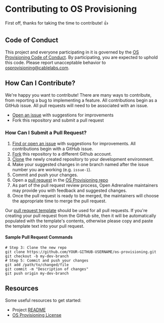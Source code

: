 # Contributing to OS Provisioning

First off, thanks for taking the time to contribute! :+1:

## Code of Conduct

This project and everyone participating in it is governed by the
[OS Provisioning Code of Conduct][1]. By participating, you are
expected to uphold this code. Please report unacceptable behavior to
[osprovisioning@cablelabs.com][2].

[1]: https://github.com/cablelabs/os-provisioning/blob/dev/CODE_OF_CONDUCT.md
[2]: mailto:osprovisiong@cablelabs.com

## How Can I Contribute?

We're happy you want to contribute! There are many ways to contribute, from reporting
a bug to implementing a feature.  All contributions begin as a GitHub issue.
All pull requests will need to be associated with an issue. 

- [Open an issue][3] with suggestions for improvements
- Fork this repository and submit a pull request

[3]: https://github.com/cablelabs/os-provisioning/issues

### How Can I Submit a Pull Request?

1. [Find or open an issue][3] with suggestions for improvements. All
contributions begin with a GitHub issue.
2. [Fork][5] this repository to a different Github account.
3. [Clone][6] the newly created repository to your development environment.
4. Make your suggested changes in one branch named after the issue number you
are working (e.g. `issue-1`).
5. Commit and push your changes.
6. Open a [pull request][7] in the [OS Provisioning repo][8]
7. As part of the pull request review process, Open Adrenaline maintainers
may provide you with feedback and suggested changes.
8. Once the pull request is ready to be merged, the maintainers will choose the
appropriate time to merge the pull request.


Our [pull request template][9] should be used for all pull requests. If you're
creating your pull request from the GitHub site, then it will be automatically
populated with the template's contents, otherwise please copy and paste the
template text into your pull request.

[5]: https://help.github.com/articles/fork-a-repo/
[6]: https://help.github.com/articles/cloning-a-repository/
[7]: https://help.github.com/articles/about-pull-requests/
[8]: https://github.com/cablelabs/os-provisioning
[9]: PULL_REQUEST_TEMPLATE.md

#### Sample Pull Request Commands

```
# Step 3: Clone the new repo
git clone https://github.com/YOUR-GITHUB-USERNAME/os-provisioning.git
git checkout -b my-dev-branch
# Step 5: Commit and push your changes
git add /path/to/changed/file
git commit -m "Description of changes"
git push origin my-dev-branch
```

## Resources

Some useful resources to get started:
- Project [README][11]
- [OS Provisioning License][12]

[11]: README.md
[12]: https://github.com/cablelabs/os-provisioning/blob/dev/LICENSE
